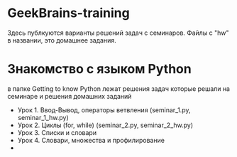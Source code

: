 # GeekBrains-training
Здесь публкуются варианты решений задач с семинаров.
Файлы с "hw" в названии, это домашнее задания.

# Знакомство с языком Python
в папке Getting to know Python лежат решения задач которые решали на семинаре и решения домашних заданий
* Урок 1. Ввод-Вывод, операторы ветвления (seminar_1.py, seminar_1_hw.py)
* Урок 2. Циклы (for, while) (seminar_2.py, seminar_2_hw.py)
* Урок 3. Списки и словари
* Урок 4. Словари, множества и профилирование
* 
